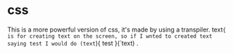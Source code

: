 # css
This is a more powerful version of css, it's made by using a transpiler.
text`{ is for creating text on the screen, so if I wnted to created text saying test I would do (text`){ test }(`text)
.
